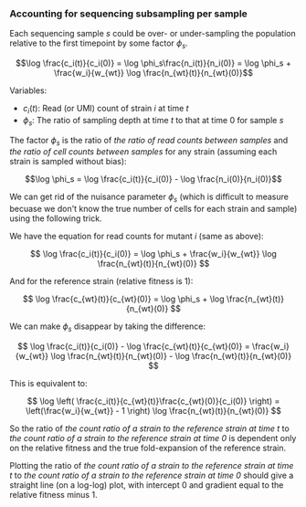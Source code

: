 ### Accounting for sequencing subsampling per sample

Each sequencing sample $s$ could be over- or under-sampling the population relative to the first
timepoint by some factor $\phi_s$.

$$\log \frac{c_i(t)}{c_i(0)} = \log \phi_s\frac{n_i(t)}{n_i(0)} = \log \phi_s + \frac{w_i}{w_{wt}} \log \frac{n_{wt}(t)}{n_{wt}(0)}$$

Variables:
- $c_i(t)$: Read (or UMI) count of strain $i$ at time $t$
- $\phi_s$: The ratio of sampling depth at time $t$ to that at time $0$ for sample $s$

The factor $\phi_s$ is the ratio of _the ratio of read counts between samples_ 
and _the ratio of cell counts between samples_ for any strain (assuming each strain
is sampled without bias):

$$\log \phi_s = \log \frac{c_i(t)}{c_i(0)} - \log \frac{n_i(0)}{n_i(0)}$$

We can get rid of the nuisance parameter $\phi_s$ (which is difficult to measure becuase
we don't know the true number of cells for each strain and sample) using the following trick.

We have the equation for read counts for mutant $i$ (same as above):

$$
\log \frac{c_i(t)}{c_i(0)} = \log \phi_s + \frac{w_i}{w_{wt}} \log \frac{n_{wt}(t)}{n_{wt}(0)}
$$

And for the reference strain (relative fitness is 1):

$$
\log \frac{c_{wt}(t)}{c_{wt}(0)} = \log \phi_s + \log \frac{n_{wt}(t)}{n_{wt}(0)}
$$

We can make $\phi_s$ disappear by taking the difference:

$$
\log \frac{c_i(t)}{c_i(0)} - \log \frac{c_{wt}(t)}{c_{wt}(0)} = \frac{w_i}{w_{wt}} \log \frac{n_{wt}(t)}{n_{wt}(0)} - \log \frac{n_{wt}(t)}{n_{wt}(0)}
$$

This is equivalent to:

$$
\log \left( \frac{c_i(t)}{c_{wt}(t)}\frac{c_{wt}(0)}{c_i(0)} \right) = \left(\frac{w_i}{w_{wt}} - 1 \right) \log \frac{n_{wt}(t)}{n_{wt}(0)}
$$

So the ratio of _the count ratio of a strain to the reference strain at time t_ to 
_the count ratio of a strain to the reference strain at time 0_ is
dependent only on the relative fitness and the true fold-expansion of the reference strain.

Plotting the ratio of _the count ratio of a strain to the reference strain at time t_ to 
_the count ratio of a strain to the reference strain at time 0_ 
should give a straight line (on a log-log) plot, with intercept 0 and gradient equal to the relative fitness minus 1.
